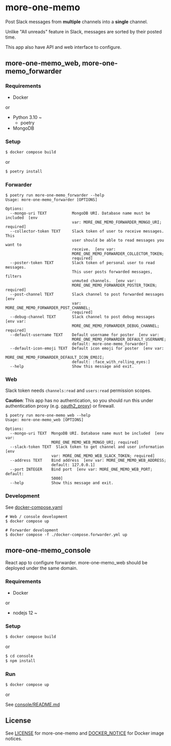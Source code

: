 # more-one-memo

Post Slack messages from **multiple** channels into a **single** channel.

Unlike "All unreads" feature in Slack, messages are sorted by their posted time.

This app also have API and web interface to configure.

## more-one-memo\_web, more-one-memo\_forwarder

### Requirements

- Docker

or

- Python 3.10 ~
  - poetry
- MongoDB

### Setup

```bash
$ docker compose build
```

or

```bash
$ poetry install
```

### Forwarder

```
$ poetry run more-one-memo_forwarder --help
Usage: more-one-memo_forwarder [OPTIONS]

Options:
  --mongo-uri TEXT           MongoDB URI. Database name must be included  [env
                             var: MORE_ONE_MEMO_FORWARDER_MONGO_URI; required]
  --collector-token TEXT     Slack token of user to receive messages. This
                             user should be able to read messages you want to
                             receive.  [env var:
                             MORE_ONE_MEMO_FORWARDER_COLLECTOR_TOKEN;
                             required]
  --poster-token TEXT        Slack token of personal user to read messages.
                             This user posts forwarded messages, filters
                             unmuted channels.  [env var:
                             MORE_ONE_MEMO_FORWARDER_POSTER_TOKEN; required]
  --post-channel TEXT        Slack channel to post forwarded messages  [env
                             var: MORE_ONE_MEMO_FORWARDER_POST_CHANNEL;
                             required]
  --debug-channel TEXT       Slack channel to post debug messages  [env var:
                             MORE_ONE_MEMO_FORWARDER_DEBUG_CHANNEL; required]
  --default-username TEXT    Default username for poster  [env var:
                             MORE_ONE_MEMO_FORWARDER_DEFAULT_USERNAME;
                             default: more-one-memo_forwarder]
  --default-icon-emoji TEXT  Default icon emoji for poster  [env var:
                             MORE_ONE_MEMO_FORWARDER_DEFAULT_ICON_EMOJI;
                             default: :face_with_rolling_eyes:]
  --help                     Show this message and exit.
```

### Web

Slack token needs `channels:read` and `users:read` permission scopes.

**Caution**: This app has no authentication, so you should run this under authentication proxy (e.g. [oauth2_proxy](https://github.com/pusher/oauth2_proxy)) or firewall.

```
$ poetry run more-one-memo_web --help
Usage: more-one-memo_web [OPTIONS]

Options:
  --mongo-uri TEXT  MongoDB URI. Database name must be included  [env var:
                    MORE_ONE_MEMO_WEB_MONGO_URI; required]
  --slack-token TEXT  Slack token to get channel and user information  [env
                    var: MORE_ONE_MEMO_WEB_SLACK_TOKEN; required]
  --address TEXT    Bind address  [env var: MORE_ONE_MEMO_WEB_ADDRESS;
                    default: 127.0.0.1]
  --port INTEGER    Bind port  [env var: MORE_ONE_MEMO_WEB_PORT; default:
                    5000]
  --help            Show this message and exit.
```

### Development

See [docker-compose.yaml](./docker-compose.yaml)

```console
# Web / console development
$ docker compose up
```

```console
# Forwarder development
$ docker compose -f ./docker-compose.forwarder.yml up
```

## more-one-memo\_console

React app to configure forwarder. more-one-memo_web should be deployed under the same domain.

### Requirements

- Docker

or

- nodejs 12 ~

### Setup

```bash
$ docker compose build
```

or

```bash
$ cd console
$ npm install
```

### Run

```bash
$ docker compose up
```

or

See [console/README.md](./console/README.md)

## License

See [LICENSE](./LICENSE) for more-one-memo and [DOCKER_NOTICE](https://github.com/nonylene/more-one-memo/blob/main/DOCKER_NOTICE) for Docker image notices.
